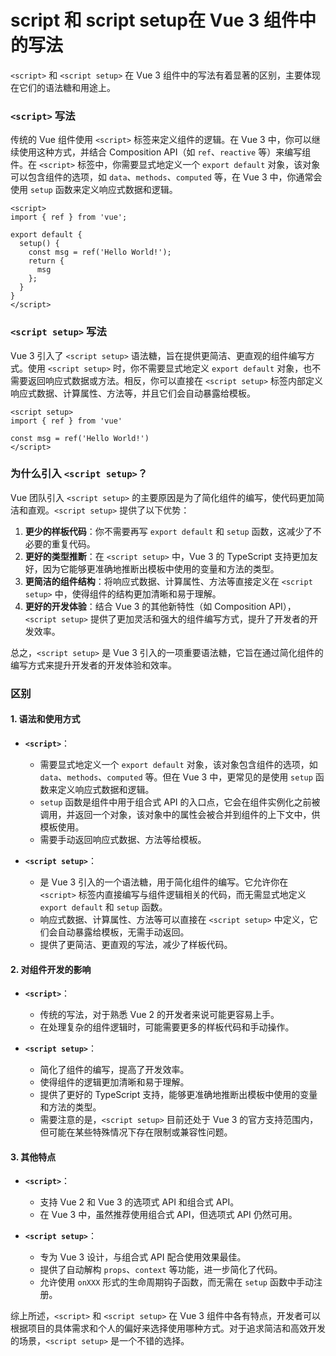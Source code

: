 # script 和 script setup在 Vue 3 组件中的写法

`<script>` 和 `<script setup>` 在 Vue 3 组件中的写法有着显著的区别，主要体现在它们的语法糖和用途上。

### `<script>` 写法

传统的 Vue 组件使用 `<script>` 标签来定义组件的逻辑。在 Vue 3 中，你可以继续使用这种方式，并结合 Composition API（如 `ref`、`reactive` 等）来编写组件。在 `<script>` 标签中，你需要显式地定义一个 `export default` 对象，该对象可以包含组件的选项，如 `data`、`methods`、`computed` 等，在 Vue 3 中，你通常会使用 `setup` 函数来定义响应式数据和逻辑。

```vue
<script>
import { ref } from 'vue';

export default {
  setup() {
    const msg = ref('Hello World!');
    return {
      msg
    };
  }
}
</script>
```

### `<script setup>` 写法

Vue 3 引入了 `<script setup>` 语法糖，旨在提供更简洁、更直观的组件编写方式。使用 `<script setup>` 时，你不需要显式地定义 `export default` 对象，也不需要返回响应式数据或方法。相反，你可以直接在 `<script setup>` 标签内部定义响应式数据、计算属性、方法等，并且它们会自动暴露给模板。

```vue
<script setup>
import { ref } from 'vue'

const msg = ref('Hello World!')
</script>
```

### 为什么引入 `<script setup>`？

Vue 团队引入 `<script setup>` 的主要原因是为了简化组件的编写，使代码更加简洁和直观。`<script setup>` 提供了以下优势：

1. **更少的样板代码**：你不需要再写 `export default` 和 `setup` 函数，这减少了不必要的重复代码。
2. **更好的类型推断**：在 `<script setup>` 中，Vue 3 的 TypeScript 支持更加友好，因为它能够更准确地推断出模板中使用的变量和方法的类型。
3. **更简洁的组件结构**：将响应式数据、计算属性、方法等直接定义在 `<script setup>` 中，使得组件的结构更加清晰和易于理解。
4. **更好的开发体验**：结合 Vue 3 的其他新特性（如 Composition API），`<script setup>` 提供了更加灵活和强大的组件编写方式，提升了开发者的开发效率。

总之，`<script setup>` 是 Vue 3 引入的一项重要语法糖，它旨在通过简化组件的编写方式来提升开发者的开发体验和效率。

### 区别

#### 1. 语法和使用方式

* **`<script>`**：
  - 需要显式地定义一个 `export default` 对象，该对象包含组件的选项，如 `data`、`methods`、`computed` 等。但在 Vue 3 中，更常见的是使用 `setup` 函数来定义响应式数据和逻辑。
  - `setup` 函数是组件中用于组合式 API 的入口点，它会在组件实例化之前被调用，并返回一个对象，该对象中的属性会被合并到组件的上下文中，供模板使用。
  - 需要手动返回响应式数据、方法等给模板。

* **`<script setup>`**：
  - 是 Vue 3 引入的一个语法糖，用于简化组件的编写。它允许你在 `<script>` 标签内直接编写与组件逻辑相关的代码，而无需显式地定义 `export default` 和 `setup` 函数。
  - 响应式数据、计算属性、方法等可以直接在 `<script setup>` 中定义，它们会自动暴露给模板，无需手动返回。
  - 提供了更简洁、更直观的写法，减少了样板代码。

#### 2. 对组件开发的影响

* **`<script>`**：
  - 传统的写法，对于熟悉 Vue 2 的开发者来说可能更容易上手。
  - 在处理复杂的组件逻辑时，可能需要更多的样板代码和手动操作。

* **`<script setup>`**：
  - 简化了组件的编写，提高了开发效率。
  - 使得组件的逻辑更加清晰和易于理解。
  - 提供了更好的 TypeScript 支持，能够更准确地推断出模板中使用的变量和方法的类型。
  - 需要注意的是，`<script setup>` 目前还处于 Vue 3 的官方支持范围内，但可能在某些特殊情况下存在限制或兼容性问题。

#### 3. 其他特点

* **`<script>`**：
  - 支持 Vue 2 和 Vue 3 的选项式 API 和组合式 API。
  - 在 Vue 3 中，虽然推荐使用组合式 API，但选项式 API 仍然可用。

* **`<script setup>`**：
  - 专为 Vue 3 设计，与组合式 API 配合使用效果最佳。
  - 提供了自动解构 `props`、`context` 等功能，进一步简化了代码。
  - 允许使用 `onXXX` 形式的生命周期钩子函数，而无需在 `setup` 函数中手动注册。

综上所述，`<script>` 和 `<script setup>` 在 Vue 3 组件中各有特点，开发者可以根据项目的具体需求和个人的偏好来选择使用哪种方式。对于追求简洁和高效开发的场景，`<script setup>` 是一个不错的选择。